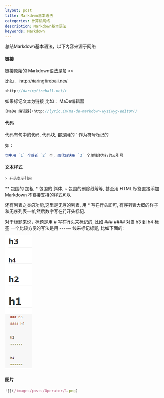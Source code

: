 ```yaml
---
layout: post
title: Markdown基本语法
categories: 计算机网络
description: Markdown基本语法
keywords: Markdown
---
```


总结Markdown基本语法，以下内容来源于网络

#### 链接

链接原始的 Markdown语法是加 <>

比如： http://daringfireball.net/

```js
<http://daringfireball.net/>
```

如果标记文本为链接    比如： MaDe编辑器

```js
[MaDe 编辑器](http://lyric.im/ma-de-markdown-wysiwyg-editor/)
```

#### 代码

代码有句中的代码, 代码块, 都是用的 ` 作为符号标记的

如：

```js
句中用 `1` 个或者 `2` 个, 而代码块用 `3` 个单独作为行的反引号
```

#### 文本样式
```js
> 开头表示引用
```

** 包围的 加粗, * 包围的 斜体, ~ 包围的删除线等等,
甚至用 HTML 标签直接添加 Markdown 不直接支持的样式可以

还有列表之类的功能,这里是无序的列表, 用 * 写在行头即可,
有序列表大概的样子和无序列表一样,然后数字写在行开头标记.

对于标题来说，标题是用 # 写在行头来标记的, 比如 ### #### 对应 h3 到 h4 标签
一个比较方便的写法是用 ------ 线来标记标题, 比如下面的:

![](/images/posts/Markdown/1.png)

#### 图片

```js
![](/images/posts/Operator/3.png)
```